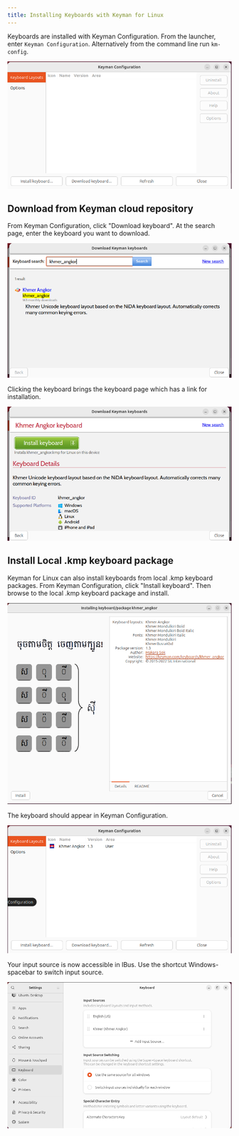 ```yaml
---
title: Installing Keyboards with Keyman for Linux
---
```


Keyboards are installed with Keyman Configuration. From the launcher, enter `Keyman Configuration`.
Alternatively from the command line run `km-config`.

![](../linux_images/km-config.png "Keyman Configuration")

## Download from Keyman cloud repository

From Keyman Configuration, click "Download keyboard". At the search page, enter the keyboard you want to download.

![](../linux_images/search-khmer-angkor.png "Search for khmer_angkor keyboard")

Clicking the keyboard brings the keyboard page which has a link for installation.

![](../linux_images/download-khmer-angkor.png "Install khmer_angkor")

## Install Local .kmp keyboard package

Keyman for Linux can also install keyboards from local .kmp keyboard packages. From Keyman Configuration,
click "Install keyboard". Then browse to the local .kmp keyboard package and install.

![](../linux_images/package-khmer-angkor-welcome.png "Package khmer_angkor")

The keyboard should appear in Keyman Configuration.

![](../linux_images/km-config-khmer-angkor.png "Keyman Configuration khmer_angkor")

Your input source is now accessible in IBus. Use the shortcut Windows-spacebar to switch input source.

![](../linux_images/region-language-khmer-angkor.png "Region & Language: khmer_angkor")
